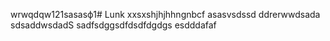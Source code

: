 wrwqdqw121sasasф1# Lunk
xxsxshjhjhhngnbcf
asasvsdssd
ddrerwwdsada
sdsaddwsdadS
sadfsdggsdfdsdfdgdgs
esdddafaf
